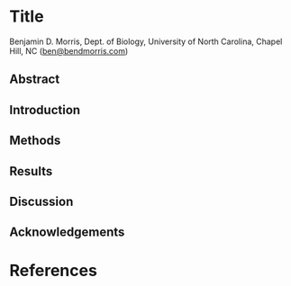 Title
=====

Benjamin D. Morris, Dept. of Biology, University of North Carolina, Chapel Hill, 
NC ([ben@bendmorris.com](bdmorris@live.unc.edu))


Abstract
--------


Introduction
------------


Methods
-------


Results
-------


Discussion
----------


Acknowledgements
----------------


References
==========
